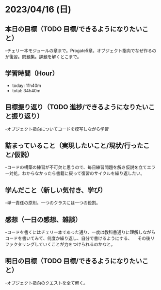# 2023/04/16 (日)

## 本日の目標（TODO 目標/できるようになりたいこと）

-チェリー本モジュールの章まで。Progate5章。オブジェクト指向でなぜ作るのか復習。問題集。課題を解くとこまで。

## 学習時間（Hour）

- today: 11h40m
- total: 34h40m

## 目標振り返り（TODO 進捗/できるようになりたいこと振り返り）

-オブジェクト指向についてコードを模写しながら学習

## 詰まっていること（実現したいこと/現状/行ったこと/仮説）

-コードの構築の練習が不可欠と思うので、毎日練習問題を解き仮説を立てエラー対処。わからなかったら書籍に戻って復習のサイクルを繰り返したい。

## 学んだこと（新しい気付き、学び）

-単一責任の原則。一つのクラスには一つの役割。

## 感想（一日の感想、雑談）

-コードを書くにはチェリー本であった通り、一度は教科書通りに理解しながらコードを書いてみて、何度か繰り返し、自分で書けるようにする、
　その後リファクタリングしていくことが力をつけられるのかなと。

## 明日の目標（TODO 目標/できるようになりたいこと）

-オブジェクト指向のクエストを全て解く。
